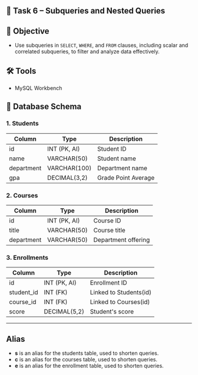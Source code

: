 ## 📌 Task 6 – Subqueries and Nested Queries

## 🎯 Objective
- Use subqueries in `SELECT`, `WHERE`, and `FROM` clauses, including scalar and correlated subqueries, to filter and analyze data effectively.

## 🛠 Tools
- MySQL Workbench

## 📂 Database Schema

### 1. Students
| Column     | Type           | Description           |
|------------|---------------|-----------------------|
| id         | INT (PK, AI)  | Student ID            |
| name       | VARCHAR(50)   | Student name          |
| department | VARCHAR(100)  | Department name       |
| gpa        | DECIMAL(3,2)  | Grade Point Average   |

### 2. Courses
| Column     | Type           | Description           |
|------------|---------------|-----------------------|
| id         | INT (PK, AI)  | Course ID             |
| title      | VARCHAR(50)   | Course title          |
| department | VARCHAR(50)   | Department offering   |

### 3. Enrollments
| Column     | Type           | Description           |
|------------|---------------|-----------------------|
| id         | INT (PK, AI)  | Enrollment ID         |
| student_id | INT (FK)      | Linked to Students(id)|
| course_id  | INT (FK)      | Linked to Courses(id) |
| score      | DECIMAL(5,2)  | Student's score       |

---

## Alias
- **s** is an alias for the students table, used to shorten queries.
- **c** is an alias for the courses table, used to shorten queries.
- **e** is an alias for the enrollment table, used to shorten queries. 

